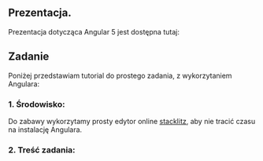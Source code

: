 ## Prezentacja.

Prezentacja dotycząca Angular 5 jest dostępna tutaj:

## Zadanie

Poniżej przedstawiam tutorial do prostego zadania, z wykorzytaniem Angulara:

### 1. Środowisko:

Do zabawy wykorzytamy prosty edytor online [stacklitz](https://stackblitz.com/edit/angular-playground), aby nie tracić czasu na instalację Angulara.

### 2. Treść zadania:
